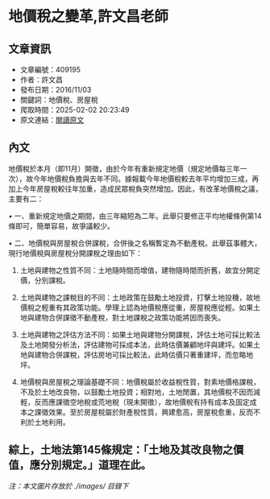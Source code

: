 # 地價稅之變革,許文昌老師

## 文章資訊
- 文章編號：409195
- 作者：許文昌
- 發布日期：2016/11/03
- 關鍵詞：地價稅、房屋稅
- 爬取時間：2025-02-02 20:23:49
- 原文連結：[閱讀原文](https://real-estate.get.com.tw/Columns/detail.aspx?no=409195)

## 內文
地價稅於本月（即11月）開徵，由於今年有重新規定地價（規定地價每三年一次），故今年地價稅負擔與去年不同。據報載今年地價稅較去年平均增加三成，再加上今年房屋稅較往年加重，造成民眾稅負突然增加。因此，有改革地價稅之議，主要有二：

• 一、重新規定地價之期間，由三年縮短為二年。此舉只要修正平均地權條例第14條即可，簡單容易，故爭議較少。

• 二、地價稅與房屋稅合併課稅，合併後之名稱暫定為不動產稅。此舉茲事體大，現行地價稅與房屋稅分開課稅之理由如下：

1. 土地與建物之性質不同：土地隨時間而增值，建物隨時間而折舊，故宜分開定價，分別課稅。

2. 土地與建物之課稅目的不同：土地政策在鼓勵土地投資，打擊土地投機，故地價稅之輕重有其政策功能。學理上認為地價稅應從重，房屋稅應從輕。如果土地與建物合併課徵不動產稅，對土地課稅之政策功能將因而喪失。

3. 土地與建物之評估方法不同：如果土地與建物分開課稅，評估土地可採比較法及土地開發分析法，評估建物可採成本法，此時估價兼顧地坪與建坪。如果土地與建物合併課稅，評估房地可採比較法，此時估價只著重建坪，而忽略地坪。

4. 地價稅與房屋稅之理論基礎不同：地價稅屬於收益稅性質，對素地價格課稅，不及於土地改良物，以鼓勵土地投資；相對地，土地閒置，其地價稅不因而減輕，反而應課徵空地稅或荒地稅（現未開徵），故地價稅有持有成本及固定成本之課徵效果。至於房屋稅屬於財產稅性質，興建愈高，房屋稅愈重，反而不利於土地利用。

綜上，土地法第145條規定：「土地及其改良物之價值，應分別規定。」道理在此。
---
*注：本文圖片存放於 ./images/ 目錄下*
